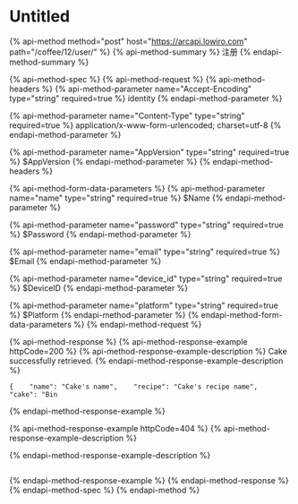 # Untitled

{% api-method method="post" host="https://arcapi.lowiro.com" path="/coffee/12/user/" %}
{% api-method-summary %}
注册
{% endapi-method-summary %}

{% api-method-spec %}
{% api-method-request %}
{% api-method-headers %}
{% api-method-parameter name="Accept-Encoding" type="string" required=true %}
identity
{% endapi-method-parameter %}

{% api-method-parameter name="Content-Type" type="string" required=true %}
application/x-www-form-urlencoded; charset=utf-8
{% endapi-method-parameter %}

{% api-method-parameter name="AppVersion" type="string" required=true %}
$AppVersion
{% endapi-method-parameter %}
{% endapi-method-headers %}

{% api-method-form-data-parameters %}
{% api-method-parameter name="name" type="string" required=true %}
$Name
{% endapi-method-parameter %}

{% api-method-parameter name="password" type="string" required=true %}
$Password
{% endapi-method-parameter %}

{% api-method-parameter name="email" type="string" required=true %}
$Email
{% endapi-method-parameter %}

{% api-method-parameter name="device_id" type="string" required=true %}
$DeviceID
{% endapi-method-parameter %}

{% api-method-parameter name="platform" type="string" required=true %}
$Platform
{% endapi-method-parameter %}
{% endapi-method-form-data-parameters %}
{% endapi-method-request %}

{% api-method-response %}
{% api-method-response-example httpCode=200 %}
{% api-method-response-example-description %}
Cake successfully retrieved.
{% endapi-method-response-example-description %}

```
{    "name": "Cake's name",    "recipe": "Cake's recipe name",    "cake": "Bin
```
{% endapi-method-response-example %}

{% api-method-response-example httpCode=404 %}
{% api-method-response-example-description %}

{% endapi-method-response-example-description %}

```

```
{% endapi-method-response-example %}
{% endapi-method-response %}
{% endapi-method-spec %}
{% endapi-method %}

